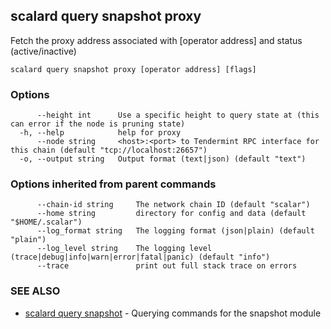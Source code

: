## scalard query snapshot proxy

Fetch the proxy address associated with [operator address] and status (active/inactive)

```
scalard query snapshot proxy [operator address] [flags]
```

### Options

```
      --height int      Use a specific height to query state at (this can error if the node is pruning state)
  -h, --help            help for proxy
      --node string     <host>:<port> to Tendermint RPC interface for this chain (default "tcp://localhost:26657")
  -o, --output string   Output format (text|json) (default "text")
```

### Options inherited from parent commands

```
      --chain-id string     The network chain ID (default "scalar")
      --home string         directory for config and data (default "$HOME/.scalar")
      --log_format string   The logging format (json|plain) (default "plain")
      --log_level string    The logging level (trace|debug|info|warn|error|fatal|panic) (default "info")
      --trace               print out full stack trace on errors
```

### SEE ALSO

- [scalard query snapshot](scalard_query_snapshot.md) - Querying commands for the snapshot module
